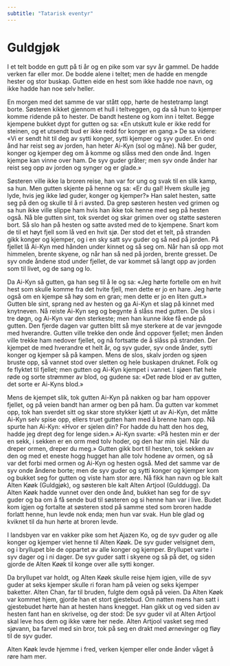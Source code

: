 ```yaml
---
subtitle: "Tatarisk eventyr"
---
```


# Guldgjøk

I et telt bodde en gutt på ti år og en pike som var syv år gammel. De hadde verken far eller mor. De bodde alene i teltet; men de hadde en mengde hester og stor buskap. Gutten eide en hest som ikke hadde noe navn, og ikke hadde han noe selv heller.

En morgen med det samme de var stått opp, hørte de hestetramp langt borte. Søsteren kikket gjennom et hull i teltveggen, og da så hun to kjemper komme ridende på to hester. De bandt hestene og kom inn i teltet. Begge kjempene bukket dypt for gutten og sa: «En utskutt kule er ikke redd for steinen, og et utsendt bud er ikke redd for konger en gang.» De sa videre: «Vi er sendt hit til deg av sytti konger, sytti kjemper og syv guder. En ond ånd har reist seg av jorden, han heter Ai-Kyn (sol og måne). Nå ber guder, konger og kjemper deg om å komme og slåss med den onde ånd. Ingen kjempe kan vinne over ham. De syv guder gråter; men syv onde ånder har reist seg opp av jorden og synger og er glade.»

Søsteren ville ikke la broren reise, han var for ung og svak til en slik kamp, sa hun. Men gutten skjente på henne og sa: «Er du gal! Hvem skulle jeg lyde, hvis jeg ikke lød guder, konger og kjemper?» Han salet hesten, satte seg på den og skulle til å ri avsted. Da grep søsteren hesten ved grimen og sa hun ikke ville slippe ham hvis han ikke tok henne med seg på hesten også. Nå ble gutten sint, tok sverdet og skar grimen over og støtte søsteren bort. Så slo han på hesten og satte avsted med de to kjempene. Snart kom de til et høyt fjell som lå ved en hvit sjø. Der stod det et telt, på stranden gikk konger og kjemper, og i en sky satt syv guder og så ned på jorden. På fjellet lå Ai-Kyn med hånden under kinnet og så seg om. Når han så opp mot himmelen, brente skyene, og når han så ned på jorden, brente gresset. De syv onde åndene stod under fjellet, de var kommet så langt opp av jorden som til livet, og de sang og lo.

Da Ai-Kyn så gutten, ga han seg til å le og sa: «Jeg hørte fortelle om en hvit hest som skulle komme fra det hvite fjell, men dette er jo en hare. Jeg hørte også om en kjempe så høy som en gran; men dette er jo en liten gutt.» Gutten ble sint, sprang ned av hesten og ga Ai-Kyn et slag på kinnet med knytneven. Nå reiste Ai-Kyn seg og begynte å slåss med gutten. De slos i tre døgn, og Ai-Kyn var den sterkeste; men han kunne ikke få ende på gutten. Den fjerde dagen var gutten blitt så mye sterkere at de var jevngode med hverandre. Gutten ville trekke den onde ånd oppover fjellet; men ånden ville trekke ham nedover fjellet, og nå fortsatte de å slåss på stranden. Der kjempet de med hverandre et helt år, og syv guder, syv onde ånder, sytti konger og kjemper så på kampen. Mens de slos, skalv jorden og sjøen bruste opp, så vannet stod over sletten og hele buskapen druknet. Folk og fe flyktet til fjellet; men gutten og Ai-Kyn kjempet i vannet. I sjøen fløt hele røde og sorte strømmer av blod, og gudene sa: «Det røde blod er av gutten, det sorte er Ai-Kyns blod.»

Mens de kjempet slik, tok gutten Ai-Kyn på nakken og bar ham oppover fjellet, og på veien bandt han armer og ben på ham. Da gutten var kommet opp, tok han sverdet sitt og skar store stykker kjøtt ut av Ai-Kyn, det måtte Ai-Kyn selv spise opp, ellers truet gutten ham med å brenne ham opp. Nå spurte han Ai-Kyn: «Hvor er sjelen din? For hadde du hatt den hos deg, hadde jeg drept deg for lenge siden.» Ai-Kyn svarte: «På hesten min er der en sekk, i sekken er en orm med tolv hoder, og den har min sjel. Når du dreper ormen, dreper du meg.» Gutten gikk bort til hesten, tok sekken av den og med et eneste hogg hugget han alle tolv hodene av ormen, og så var det forbi med ormen og Ai-Kyn og hesten også. Med det samme var de syv onde åndene borte; men de syv guder og sytti konger og kjemper kom og bukket seg for gutten og viste ham stor ære. Nå fikk han navn og ble kalt Alten Køøk (Guldgjøk), og søsteren ble kalt Alten Artjool (Gulddugg). Da Alten Køøk hadde vunnet over den onde ånd, bukket han seg for de syv guder og ba om å få sende bud til søsteren og si henne han var i live. Budet kom igjen og fortalte at søsteren stod på samme sted som broren hadde forlatt henne, hun levde nok enda; men hun var svak. Hun ble glad og kviknet til da hun hørte at broren levde.

I landsbyen var en vakker pike som het Ajazen Ko, og de syv guder og alle konger og kjemper viet henne til Alten Køøk. De syv guder velsignet dem, og i bryllupet ble de oppartet av alle konger og kjemper. Bryllupet varte i syv dager og i ni dager. De syv guder satt i skyene og så på det, og siden gjorde de Alten Køøk til konge over alle sytti konger.

Da bryllupet var holdt, og Alten Køøk skulle reise hjem igjen, ville de syv guder at seks kjemper skulle ri foran ham på veien og seks kjemper baketter. Alten Chan, far til bruden, fulgte dem også på veien. Da Alten Køøk var kommet hjem, gjorde han et stort gjestebud. Om natten mens han satt i gjestebudet hørte han at hesten hans knegget. Han gikk ut og ved siden av hesten fant han en skrivelse, og der stod: De syv guder vil at Alten Artjool skal leve hos dem og ikke være her nede. Alten Artjool vasket seg med sjøvann, ba farvel med sin bror, tok på seg en drakt med ørnevinger og fløy til de syv guder.

Alten Køøk levde hjemme i fred, verken kjemper eller onde ånder våget å røre ham mer.
